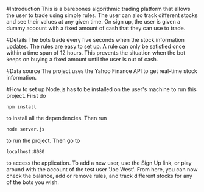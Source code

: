 #Introduction
This is a barebones algorithmic trading platform that allows the user to trade using simple rules. The user can also 
track different stocks and see their values at any given time. On sign up, the user is given a dummy account with a 
fixed amount of cash that they can use to trade.

#Details
The bots trade every five seconds when the stock information updates. The rules are easy to set up. A rule can only be
satisfied once within a time span of 12 hours. This prevents the situation when the bot keeps on buying a fixed amount
 until the user is out of cash.

#Data source
The project uses the Yahoo Finance API to get real-time stock information.

#How to set up
Node.js has to be installed on the user's machine to run this project. First do 

    npm install
    
to install all the dependencies. Then run

    node server.js
    
to run the project. Then go to 

    localhost:8080 
    
to access the application. To add a new user, use the Sign Up link, or 
play around with the account of the test user 'Joe West'. From here, you can now check the balance, add or remove rules,
and track different stocks for any of the bots you wish.
